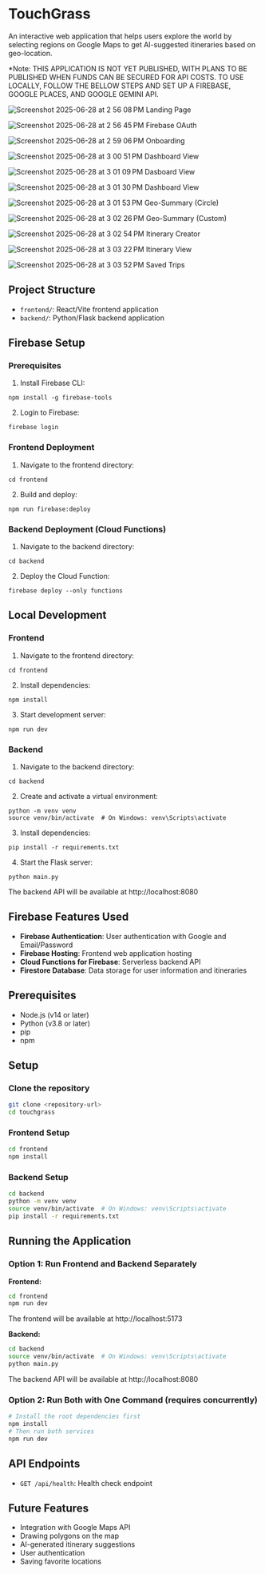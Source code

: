 # TouchGrass

An interactive web application that helps users explore the world by selecting regions on Google Maps to get AI-suggested itineraries based on geo-location.

*Note: THIS APPLICATION IS NOT YET PUBLISHED, WITH PLANS TO BE PUBLISHED WHEN FUNDS CAN BE SECURED FOR API COSTS. TO USE LOCALLY, FOLLOW THE BELLOW STEPS AND SET UP A FIREBASE, GOOGLE PLACES, AND GOOGLE GEMINI API.

![Screenshot 2025-06-28 at 2 56 08 PM](https://github.com/user-attachments/assets/ba936701-8f0e-499b-bd76-1244f724d247)
Landing Page

![Screenshot 2025-06-28 at 2 56 45 PM](https://github.com/user-attachments/assets/675050c1-a4ed-4591-b5f1-14ba47cc32c7)
Firebase OAuth

![Screenshot 2025-06-28 at 2 59 06 PM](https://github.com/user-attachments/assets/9556f205-8282-4b19-9026-0316e2bc3a5d)
Onboarding

![Screenshot 2025-06-28 at 3 00 51 PM](https://github.com/user-attachments/assets/2cc8335c-a8a7-48f3-b218-86c515a90db8)
Dashboard View

![Screenshot 2025-06-28 at 3 01 09 PM](https://github.com/user-attachments/assets/4e6af8d3-1d27-4c7d-b814-206784e5d2be)
Dasboard View

![Screenshot 2025-06-28 at 3 01 30 PM](https://github.com/user-attachments/assets/dca3b483-8cbf-4d2d-9202-bf6c6e4d725e)
Dashboard View

![Screenshot 2025-06-28 at 3 01 53 PM](https://github.com/user-attachments/assets/7d563dec-9218-4b5a-9d3e-03a0f248dad3)
Geo-Summary (Circle)

![Screenshot 2025-06-28 at 3 02 26 PM](https://github.com/user-attachments/assets/502e944e-3de0-4750-a755-5d8cad90dd9c)
Geo-Summary (Custom)

![Screenshot 2025-06-28 at 3 02 54 PM](https://github.com/user-attachments/assets/be6a1eb4-764a-45c9-b67c-1a65579198cb)
Itinerary Creator

![Screenshot 2025-06-28 at 3 03 22 PM](https://github.com/user-attachments/assets/5491bba3-25ea-4ca3-8932-0712180d0d28)
Itinerary View

![Screenshot 2025-06-28 at 3 03 52 PM](https://github.com/user-attachments/assets/37aa761d-7071-47fc-bca0-172f3b8ea340)
Saved Trips

## Project Structure

- `frontend/`: React/Vite frontend application
- `backend/`: Python/Flask backend application

## Firebase Setup

### Prerequisites

1. Install Firebase CLI:
```
npm install -g firebase-tools
```

2. Login to Firebase:
```
firebase login
```

### Frontend Deployment

1. Navigate to the frontend directory:
```
cd frontend
```

2. Build and deploy:
```
npm run firebase:deploy
```

### Backend Deployment (Cloud Functions)

1. Navigate to the backend directory:
```
cd backend
```

2. Deploy the Cloud Function:
```
firebase deploy --only functions
```

## Local Development

### Frontend

1. Navigate to the frontend directory:
```
cd frontend
```

2. Install dependencies:
```
npm install
```

3. Start development server:
```
npm run dev
```

### Backend

1. Navigate to the backend directory:
```
cd backend
```

2. Create and activate a virtual environment:
```
python -m venv venv
source venv/bin/activate  # On Windows: venv\Scripts\activate
```

3. Install dependencies:
```
pip install -r requirements.txt
```

4. Start the Flask server:
```
python main.py
```
The backend API will be available at http://localhost:8080

## Firebase Features Used

- **Firebase Authentication**: User authentication with Google and Email/Password
- **Firebase Hosting**: Frontend web application hosting
- **Cloud Functions for Firebase**: Serverless backend API
- **Firestore Database**: Data storage for user information and itineraries

## Prerequisites

- Node.js (v14 or later)
- Python (v3.8 or later)
- pip
- npm

## Setup

### Clone the repository

```bash
git clone <repository-url>
cd touchgrass
```

### Frontend Setup

```bash
cd frontend
npm install
```

### Backend Setup

```bash
cd backend
python -m venv venv
source venv/bin/activate  # On Windows: venv\Scripts\activate
pip install -r requirements.txt
```

## Running the Application

### Option 1: Run Frontend and Backend Separately

**Frontend:**
```bash
cd frontend
npm run dev
```
The frontend will be available at http://localhost:5173

**Backend:**
```bash
cd backend
source venv/bin/activate  # On Windows: venv\Scripts\activate
python main.py
```
The backend API will be available at http://localhost:8080

### Option 2: Run Both with One Command (requires concurrently)

```bash
# Install the root dependencies first
npm install
# Then run both services
npm run dev
```

## API Endpoints

- `GET /api/health`: Health check endpoint

## Future Features

- Integration with Google Maps API
- Drawing polygons on the map
- AI-generated itinerary suggestions
- User authentication
- Saving favorite locations
